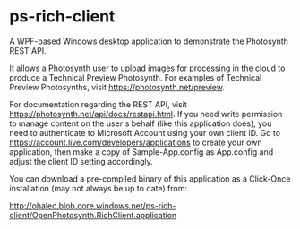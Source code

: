 ps-rich-client
==============

A WPF-based Windows desktop application to demonstrate the Photosynth REST API.

It allows a Photosynth user to upload images for processing in the cloud to produce a Technical Preview Photosynth. For examples of Technical Preview Photosynths, visit https://photosynth.net/preview.

For documentation regarding the REST API, visit https://photosynth.net/api/docs/restapi.html. If you need write permission to manage content on the user's behalf (like this application does), you need to authenticate to Microsoft Account using your own client ID. Go to https://account.live.com/developers/applications to create your own application, then make a copy of Sample-App.config as App.config and adjust the client ID setting accordingly.

You can download a pre-compiled binary of this application as a Click-Once installation (may not always be up to date) from:

http://ohalec.blob.core.windows.net/ps-rich-client/OpenPhotosynth.RichClient.application

